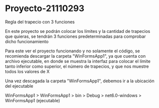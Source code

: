 # Proyecto-21110293

Regla del trapecio con 3 funciones

En este proyecto se podrán colocar los límites y la cantidad de trapecios que quieras, se tendrán 3 funciones predeterminadas para
comprobar dicho funcionamiento

Para este ver el proyecto funcionando y no solamente el código, se recomienda descargar la carpeta "WinFormsApp1", ya que cuenta
con archivo ejecutable, en donde se muestra la interfaz para colocar el límite tanto inferior como superior, el número de trapecios,
y que nos muestre todos los valores de X

Una vez descagada la carpeta "WinFormsApp1", debemos ir a la ubicación del ejecutable

WinFormsApp1 > WinFormsApp1 > bin > Debug > net6.0-windows > WinFormsApp1 (ejecutable)


